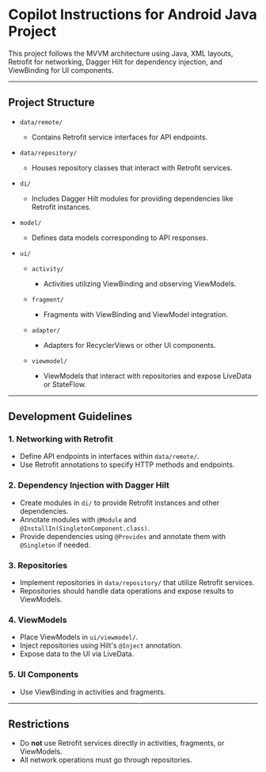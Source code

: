 # Copilot Instructions for Android Java Project

This project follows the MVVM architecture using Java, XML layouts, Retrofit for networking, Dagger Hilt for dependency injection, and ViewBinding for UI components.

---

## Project Structure

* `data/remote/`
    * Contains Retrofit service interfaces for API endpoints.

* `data/repository/`
    * Houses repository classes that interact with Retrofit services.

* `di/`
    * Includes Dagger Hilt modules for providing dependencies like Retrofit instances.

* `model/`
    * Defines data models corresponding to API responses.

* `ui/`
    * `activity/`
        * Activities utilizing ViewBinding and observing ViewModels.

    * `fragment/`
        * Fragments with ViewBinding and ViewModel integration.

    * `adapter/`
        * Adapters for RecyclerViews or other UI components.

    * `viewmodel/`
        * ViewModels that interact with repositories and expose LiveData or StateFlow.

---

## Development Guidelines

### 1. Networking with Retrofit

* Define API endpoints in interfaces within `data/remote/`.
* Use Retrofit annotations to specify HTTP methods and endpoints.

### 2. Dependency Injection with Dagger Hilt

* Create modules in `di/` to provide Retrofit instances and other dependencies.
* Annotate modules with `@Module` and `@InstallIn(SingletonComponent.class)`.
* Provide dependencies using `@Provides` and annotate them with `@Singleton` if needed.

### 3. Repositories

* Implement repositories in `data/repository/` that utilize Retrofit services.
* Repositories should handle data operations and expose results to ViewModels.

### 4. ViewModels

* Place ViewModels in `ui/viewmodel/`.
* Inject repositories using Hilt's `@Inject` annotation.
* Expose data to the UI via LiveData.

### 5. UI Components

* Use ViewBinding in activities and fragments.

---

## Restrictions

* Do **not** use Retrofit services directly in activities, fragments, or ViewModels.
* All network operations must go through repositories.

